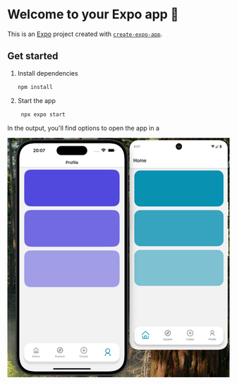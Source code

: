 # Welcome to your Expo app 👋

This is an [Expo](https://expo.dev) project created with [`create-expo-app`](https://www.npmjs.com/package/create-expo-app).

## Get started

1. Install dependencies

   ```bash
   npm install
   ```

2. Start the app

   ```bash
    npx expo start
   ```

In the output, you'll find options to open the app in a

![image alt](https://github.com/onurvarsak/rn-custom-bottom-tabs/blob/467448fbf286b36cf76d682ea636a658861df8d1/devices-screenshot.png)
